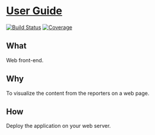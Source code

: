 # [User Guide](https://henryssondaniel.github.io/teacup.github.io/)
[![Build Status](https://travis-ci.com/HenryssonDaniel/teacup-visualization-web-front.svg?branch=master)](https://travis-ci.com/HenryssonDaniel/teacup-visualization-web-front)
[![Coverage](https://sonarcloud.io/api/project_badges/measure?project=HenryssonDaniel_teacup-visualization-web-front&metric=coverage)](https://sonarcloud.io/dashboard?id=HenryssonDaniel_teacup-visualization-web-front)
## What ##
Web front-end.
## Why ##
To visualize the content from the reporters on a web page.
## How ##
Deploy the application on your web server.